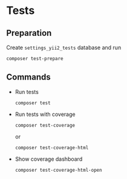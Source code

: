 # Tests

## Preparation

Create `settings_yii2_tests` database and run

```
composer test-prepare
```

## Commands

- Run tests
  ```
  composer test
  ```

- Run tests with coverage
  ```
  composer test-coverage
  ```

   or

  ```
  composer test-coverage-html
  ```

- Show coverage dashboard
  ```
  composer test-coverage-html-open
  ```
